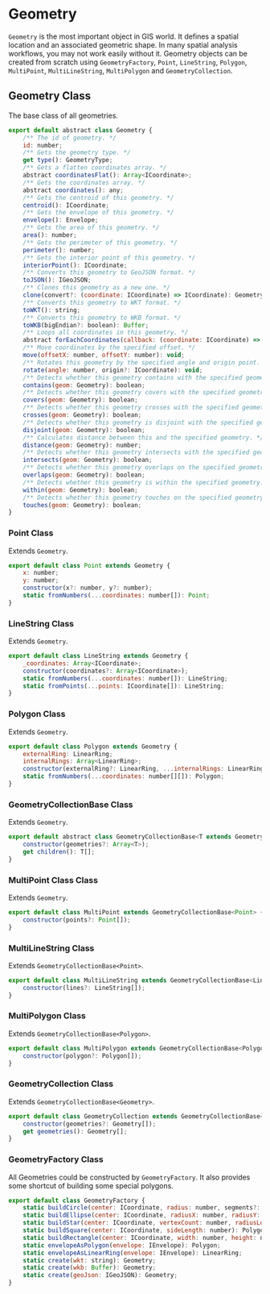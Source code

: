 # Geometry

`Geometry` is the most important object in GIS world. It defines a spatial location and an associated geometric shape. In many spatial analysis workflows, you may not work easily without it. Geometry objects can be created from scratch using `GeometryFactory`, `Point`, `LineString`, `Polygon`, `MultiPoint`, `MultiLineString`, `MultiPolygon` and `GeometryCollection`.

## Geometry Class
The base class of all geometries.

```javascript
export default abstract class Geometry {
    /** The id of geometry. */
    id: number;
    /** Gets the geometry type. */
    get type(): GeometryType;
    /** Gets a flatten coordinates array. */
    abstract coordinatesFlat(): Array<ICoordinate>;
    /** Gets the coordinates array. */
    abstract coordinates(): any;
    /** Gets the centroid of this geometry. */
    centroid(): ICoordinate;
    /** Gets the envelope of this geometry. */
    envelope(): Envelope;
    /** Gets the area of this geometry. */
    area(): number;
    /** Gets the perimeter of this geometry. */
    perimeter(): number;
    /** Gets the interior point of this geometry. */
    interiorPoint(): ICoordinate;
    /** Converts this geometry to GeoJSON format. */
    toJSON(): IGeoJSON;
    /** Clones this geometry as a new one. */
    clone(convert?: (coordinate: ICoordinate) => ICoordinate): Geometry;
    /** Converts this geometry to WKT format. */
    toWKT(): string;
    /** Converts this geometry to WKB format. */
    toWKB(bigEndian?: boolean): Buffer;
    /** Loops all coordinates in this geometry. */
    abstract forEachCoordinates(callback: (coordinate: ICoordinate) => void): void;
    /** Move coordinates by the specified offset. */
    move(offsetX: number, offsetY: number): void;
    /** Rotates this geometry by the specified angle and origin point. */
    rotate(angle: number, origin?: ICoordinate): void;
    /** Detects whether this geometry contains with the specified geometry. */
    contains(geom: Geometry): boolean;
    /** Detects whether this geometry covers with the specified geometry. */
    covers(geom: Geometry): boolean;
    /** Detects whether this geometry crosses with the specified geometry. */
    crosses(geom: Geometry): boolean;
    /** Detects whether this geometry is disjoint with the specified geometry. */
    disjoint(geom: Geometry): boolean;
    /** Calculates distance between this and the specified geometry. */
    distance(geom: Geometry): number;
    /** Detects whether this geometry intersects with the specified geometry. */
    intersects(geom: Geometry): boolean;
    /** Detects whether this geometry overlaps on the specified geometry. */
    overlaps(geom: Geometry): boolean;
    /** Detects whether this geometry is within the specified geometry. */
    within(geom: Geometry): boolean;
    /** Detects whether this geometry touches on the specified geometry. */
    touches(geom: Geometry): boolean;
}
```

### Point Class
Extends `Geometry`.
```javascript
export default class Point extends Geometry {
    x: number;
    y: number;
    constructor(x?: number, y?: number);
    static fromNumbers(...coordinates: number[]): Point;
}
```

### LineString Class
Extends `Geometry`.
```javascript
export default class LineString extends Geometry {
    _coordinates: Array<ICoordinate>;
    constructor(coordinates?: Array<ICoordinate>);
    static fromNumbers(...coordinates: number[]): LineString;
    static fromPoints(...points: ICoordinate[]): LineString;
}
```

### Polygon Class
Extends `Geometry`.
```javascript
export default class Polygon extends Geometry {
    externalRing: LinearRing;
    internalRings: Array<LinearRing>;
    constructor(externalRing?: LinearRing, ...internalRings: LinearRing[]);
    static fromNumbers(...coordinates: number[][]): Polygon;
}
```

### GeometryCollectionBase Class
Extends `Geometry`.
```javascript
export default abstract class GeometryCollectionBase<T extends Geometry> extends Geometry {
    constructor(geometries?: Array<T>);
    get children(): T[];
}
```

### MultiPoint Class Class
Extends `Geometry`.
```javascript
export default class MultiPoint extends GeometryCollectionBase<Point> {
    constructor(points?: Point[]);
}
```

### MultiLineString Class
Extends `GeometryCollectionBase<Point>`.
```javascript
export default class MultiLineString extends GeometryCollectionBase<LineString> {
    constructor(lines?: LineString[]);
}
```

### MultiPolygon Class
Extends `GeometryCollectionBase<Polygon>`.
```javascript
export default class MultiPolygon extends GeometryCollectionBase<Polygon> {
    constructor(polygon?: Polygon[]);
}
```

### GeometryCollection Class
Extends `GeometryCollectionBase<Geometry>`.
```javascript
export default class GeometryCollection extends GeometryCollectionBase<Geometry> {
    constructor(geometries?: Geometry[]);
    get geometries(): Geometry[];
}
```
### GeometryFactory Class
All Geometries could be constructed by `GeometryFactory`. It also provides some shortcut of building some special polygons.

```javascript
export default class GeometryFactory {
    static buildCircle(center: ICoordinate, radius: number, segments?: number): Polygon;
    static buildEllipse(center: ICoordinate, radiusX: number, radiusY: number, segments?: number): Polygon;
    static buildStar(center: ICoordinate, vertexCount: number, radiusLong: number, radiusShort?: number): Polygon;
    static buildSquare(center: ICoordinate, sideLength: number): Polygon;
    static buildRectangle(center: ICoordinate, width: number, height: number): Polygon;
    static envelopeAsPolygon(envelope: IEnvelope): Polygon;
    static envelopeAsLinearRing(envelope: IEnvelope): LinearRing;
    static create(wkt: string): Geometry;
    static create(wkb: Buffer): Geometry;
    static create(geoJson: IGeoJSON): Geometry;
}
```


